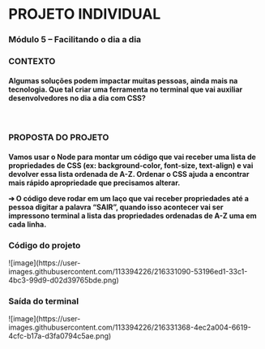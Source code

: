 <h1>PROJETO INDIVIDUAL</h1>

<h3>Módulo 5 – Facilitando o dia a dia<h3>

<p>CONTEXTO</p>
<p><h4>Algumas soluções podem impactar muitas pessoas, ainda mais na
tecnologia. Que tal criar uma ferramenta no terminal que vai auxiliar
desenvolvedores no dia a dia com CSS?<h4></p>

<br>

<p><h3>PROPOSTA DO PROJETO</h3></p>
<p><h4>   Vamos usar o Node para montar um código que vai receber uma lista de propriedades de CSS (ex: background-color, font-size, text-align) e vai devolver essa lista ordenada de A-Z. Ordenar o CSS ajuda a encontrar mais rápido apropriedade que precisamos alterar.</p>

<p>   ➔ O código deve rodar em um laço que vai receber propriedades até a pessoa digitar a palavra “SAIR”, quando isso acontecer vai ser impressono terminal a lista das propriedades ordenadas de A-Z uma em cada linha.</h4></p>

<p><h3>Código do projeto</h3></p>
![image](https://user-images.githubusercontent.com/113394226/216331090-53196ed1-33c1-4bc3-99d9-d02d39765bde.png)

<p><h3>Saída do terminal</h3></p>
![image](https://user-images.githubusercontent.com/113394226/216331368-4ec2a004-6619-4cfc-b17a-d3fa0794c5ae.png)
